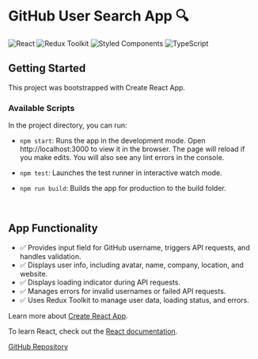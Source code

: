 # GitHub User Search App 🔍

![React](https://img.shields.io/badge/-React-blue?logo=react&logoColor=white)
![Redux Toolkit](https://img.shields.io/badge/-Redux%20Toolkit-purple?logo=redux&logoColor=white)
![Styled Components](https://img.shields.io/badge/-Styled%20Components-darkgreen?logo=styled-components&logoColor=white)
![TypeScript](https://img.shields.io/badge/-TypeScript-blue?logo=typescript&logoColor=white)

## Getting Started

This project was bootstrapped with Create React App.

### Available Scripts

In the project directory, you can run:

- `npm start`: Runs the app in the development mode. Open http://localhost:3000 to view it in the browser. The page will reload if you make edits. You will also see any lint errors in the console.
- `npm test`: Launches the test runner in interactive watch mode.
- `npm run build`: Builds the app for production to the build folder.

  <br/>

## App Functionality

- ✅ Provides input field for GitHub username, triggers API requests, and handles validation.
- ✅ Displays user info, including avatar, name, company, location, and website.
- ✅ Displays loading indicator during API requests.
- ✅ Manages errors for invalid usernames or failed API requests.
- ✅ Uses Redux Toolkit to manage user data, loading status, and errors.


Learn more about [Create React App](https://create-react-app.dev/).

To learn React, check out the [React documentation](https://reactjs.org/).

[GitHub Repository](https://github.com/yourusername/your-repo)

